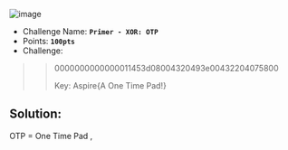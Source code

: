 ![image](https://user-images.githubusercontent.com/33517160/113963240-e81d8400-9831-11eb-9692-eb89ab6ee95a.png)

- Challenge Name: **`Primer - XOR: OTP`**
- Points: **`100pts`**
- Challenge:

>> 0000000000000011453d08004320493e00432204075800
>> 
>> Key: Aspire{A One Time Pad!}

## Solution:
OTP = One Time Pad ,
